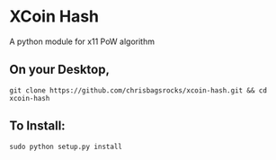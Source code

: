 # XCoin Hash
A python module for x11 PoW algorithm

## On your Desktop,
```
git clone https://github.com/chrisbagsrocks/xcoin-hash.git && cd xcoin-hash
```

## To Install:

    sudo python setup.py install
